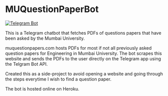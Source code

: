 # MUQuestionPaperBot
[![Telegram Bot](https://img.shields.io/badge/Telegram-Bot-green.svg)](https://t.me/MUQuestionPaperBot)

This is a Telegram chatbot that fetches PDFs of questions papers that have been asked by the Mumbai University. 

muquestionpapers.com hosts PDFs for most if not all previously asked question papers for Engineering in Mumbai University. The bot scrapes this website and sends the PDFs to the user directly on the Telegram app using the Telgram Bot API. 

Created this as a side-project to avoid opening a website and going through the steps everytime I wish to find a question paper. 

The bot is hosted online on Heroku.